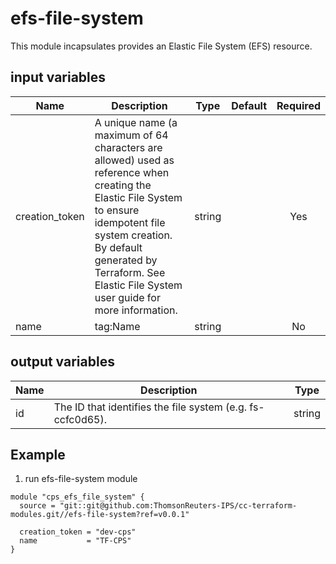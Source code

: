 # efs-file-system

This module incapsulates provides an Elastic File System (EFS) resource.

## input variables

| Name | Description | Type | Default | Required |
|------|-------------|:----:|:-----:|:-----:|
|creation_token |A unique name (a maximum of 64 characters are allowed) used as reference when creating the Elastic File System to ensure idempotent file system creation. By default generated by Terraform. See Elastic File System user guide for more information.|string||Yes|
|name|tag:Name|string||No|

## output variables

| Name | Description | Type |
|------|-------------|:----:|
|id|The ID that identifies the file system (e.g. fs-ccfc0d65).|string|


## Example ##

1. run efs-file-system module

``` hcl
module "cps_efs_file_system" {
  source = "git::git@github.com:ThomsonReuters-IPS/cc-terraform-modules.git//efs-file-system?ref=v0.0.1"

  creation_token = "dev-cps"
  name           = "TF-CPS"
}
```